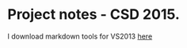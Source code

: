 # Project notes - CSD 2015.

I download markdown tools for VS2013 
[here](https://visualstudiogallery.msdn.microsoft.com/0855e23e-4c4c-4c82-8b39-24ab5c5a7f79 "Markdown tools")
